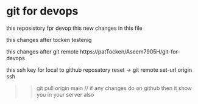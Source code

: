 # git for devops

this reposistory fpr devop
this new changes in this file

this changes after tocken testenig

this changes after git remote https://patTocken/Aseem7905H/git-for-devops 

this ssh key for local to github reposatory
reset -> git remote set-url origin ssh

>> git pull origin main    // if any changes do on github then it show you in your server also

 
>> 
